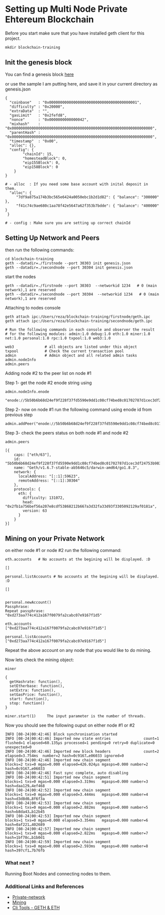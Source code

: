 # Setting up Multi Node Private Ehtereum Blockchain

Before you start make sure that you have installed geth client for this project.

```
mkdir blockchain-training
```
## Init the genesis block

You can find a genesis block [here](https://github.com/ethereum/go-ethereum/wiki/Private-network)

or use the sample I am putting here, and save it in your current directory as genesis.json

```
{
  "coinbase"   : "0x0000000000000000000000000000000000000001",
  "difficulty" : "0x20000",
  "extraData"  : "",
  "gasLimit"   : "0x2fefd8",
  "nonce"      : "0x0000000000000042",
  "mixhash"    : "0x0000000000000000000000000000000000000000000000000000000000000000",
  "parentHash" : "0x0000000000000000000000000000000000000000000000000000000000000000",
  "timestamp"  : "0x00",
  "alloc": {},
  "config": {
        "chainId": 15,
        "homesteadBlock": 0,
        "eip155Block": 0,
        "eip158Block": 0
    }
}

# - alloc  : If you need some base account with inital deposit in them.
  "alloc": {
     "7df9a875a174b3bc565e6424a0050ebc1b2d1d82": { "balance": "300000" },
     "f41c74c9ae680c1aa78f42e5647a62f353b7bdde": { "balance": "400000" }
 }
    
# - config : Make sure you are setting up correct chainId

```

## Setting Up Network and Peers

then run the following commands:

```
cd blockchain-training
geth --datadir=./firstnode --port 30303 init genesis.json
geth --datadir=./secondnode --port 30304 init genesis.json
```

start the nodes
```
geth --datadir=./firstnode --port 30303  --networkid 1234   # 0 (main network),1 are reserved
geth --datadir=./secondnode --port 30304  --networkid 1234   # 0 (main network),1 are reserved
```
Attaching to nodes console

```
geth attach ipc:/Users/reza/blockchain-training/firstnode/geth.ipc
geth attach ipc:/Users/reza/blockchain-training/secondnode/geth.ipc

# Run the following commands in each console and observer the result
# for the following modules: admin:1.0 debug:1.0 eth:1.0 miner:1.0 net:1.0 personal:1.0 rpc:1.0 txpool:1.0 web3:1.0

web3              # all objects are listed under this object
txpool            # Check the current transaction pool
admin             # Admin object and all related admin tasks
admin.nodeInfo    
admin.peers
```
Adding node #2 to the peer list on node #1

Step 1- get the node #2 enode string using 
```
admin.nodeInfo.enode

"enode://5b50b6b68d24ef9f228f37fd5590e9dd1c08cf74bed8c01702787d1cec3df24753b9839d317565df556cbe9957e74563262cde5928275ef0762bbb6a876a2ffd@[::]:30304"
```

Step 2- now on node #1 run the following command using enode id from previous step

```
admin.addPeer("enode://5b50b6b68d24ef9f228f37fd5590e9dd1c08cf74bed8c01702787d1cec3df24753b9839d317565df556cbe9957e74563262cde5928275ef0762bbb6a876a2ffd@[::]:30304") 
```

Step 3- check the peers status on both node #1 and node #2

```
admin.peers

[{
    caps: ["eth/63"],
    id: "5b50b6b68d24ef9f228f37fd5590e9dd1c08cf74bed8c01702787d1cec3df24753b9839d317565df556cbe9957e74563262cde5928275ef0762bbb6a876a2ffd",
    name: "Geth/v1.6.7-stable-ab5646c5/darwin-amd64/go1.8.3",
    network: {
      localAddress: "[::1]:59623",
      remoteAddress: "[::1]:30304"
    },
    protocols: {
      eth: {
        difficulty: 131072,
        head: "0x2fb1a756bef56a207e8cdf53868212b667a3d32fa33d93f3305092129af0181a",
        version: 63
      }
    }
}]

```
## Mining on your Private Network

on either node #1 or node #2 run the following command:

```
eth.accounts   # No accounts at the begining will be displayed. :D

[]

personal.listAccounts # No accounts at the begining will be displayed. :D

[]


personal.newAccount()
Passphrase:
Repeat passphrase:
"0xd273aa774c412a167f0079fa2cabc07e9167f1d5"

eth.accounts
["0xd273aa774c412a167f0079fa2cabc07e9167f1d5"]

personal.listAccounts
["0xd273aa774c412a167f0079fa2cabc07e9167f1d5"]
```
Repeat the above account on any node that you would like to do mining.


Now lets check the mining object:

```
miner

{
  getHashrate: function(),
  setEtherbase: function(),
  setExtra: function(),
  setGasPrice: function(),
  start: function(),
  stop: function()
}

miner.start(1)     The input parameter is the number of threads.

```
Now you should see the following ouput on either node #1 or #2

```
INFO [08-24|00:42:46] Block synchronisation started
INFO [08-24|00:42:46] Imported new state entries               count=1 flushed=1 elapsed=60.135µs processed=1 pending=0 retry=0 duplicate=0 unexpected=0
INFO [08-24|00:42:46] Imported new block headers               count=2 elapsed=3.754ms  number=2 hash=0c9167…e06033 ignored=0
INFO [08-24|00:42:46] Imported new chain segment               blocks=2 txs=0 mgas=0.000 elapsed=426.024µs mgasps=0.000 number=2 hash=0c9167…e06033
INFO [08-24|00:42:46] Fast sync complete, auto disabling
INFO [08-24|00:42:51] Imported new chain segment               blocks=1 txs=0 mgas=0.000 elapsed=3.319ms   mgasps=0.000 number=3 hash=daa129…4ef468
INFO [08-24|00:42:52] Imported new chain segment               blocks=1 txs=0 mgas=0.000 elapsed=3.444ms   mgasps=0.000 number=4 hash=d3d8d0…8f6f3a
INFO [08-24|00:42:53] Imported new chain segment               blocks=1 txs=0 mgas=0.000 elapsed=2.882ms   mgasps=0.000 number=5 hash=b8da43…b12b45
INFO [08-24|00:42:53] Imported new chain segment               blocks=1 txs=0 mgas=0.000 elapsed=3.354ms   mgasps=0.000 number=6 hash=0af221…402689
INFO [08-24|00:42:57] Imported new chain segment               blocks=1 txs=0 mgas=0.000 elapsed=2.822ms   mgasps=0.000 number=7 hash=1bf78c…b1b0d1
INFO [08-24|00:42:59] Imported new chain segment               blocks=1 txs=0 mgas=0.000 elapsed=2.593ms   mgasps=0.000 number=8 hash=397cf1…7b76fb

```

### What next ?
Running Boot Nodes and connecting nodes to them.


### Additional Links and References
- [Private-network](https://github.com/ethereum/go-ethereum/wiki/Private-network)
- [Mining](https://github.com/ethereum/go-ethereum/wiki/Mining)
- [Cli Tools - GETH & ETH](https://www.ethereum.org/cli)
